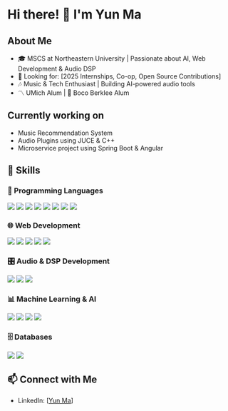 # Hi there! 👋 I'm Yun Ma

## About Me
- 🎓 MSCS at Northeastern University | Passionate about AI, Web Development & Audio DSP
- 🔎 Looking for: [2025 Internships, Co-op, Open Source Contributions]
- 🎶 Music & Tech Enthusiast | Building AI-powered audio tools
- 〽️ UMich Alum | 🎻 Boco Berklee Alum

## Currently working on
- Music Recommendation System
- Audio Plugins using JUCE & C++
- Microservice project using Spring Boot & Angular

  
## 🔧 Skills  

### **🚀 Programming Languages**  
<div>
  <img src="https://img.shields.io/badge/C++-00599C?style=flat&logo=c%2B%2B&logoColor=white"/>
  <img src="https://img.shields.io/badge/C-00599C?style=flat&logo=c&logoColor=white"/>
  <img src="https://img.shields.io/badge/Python-3776AB?style=flat&logo=python&logoColor=white"/>
  <img src="https://img.shields.io/badge/JavaScript-F7DF1E?style=flat&logo=javascript&logoColor=black"/>
  <img src="https://img.shields.io/badge/TypeScript-3178C6?style=flat&logo=typescript&logoColor=white"/>
  <img src="https://img.shields.io/badge/SQL-4479A1?style=flat&logo=database&logoColor=white"/>
  <img src="https://img.shields.io/badge/HTML5-E34F26?style=flat&logo=html5&logoColor=white"/>
  <img src="https://img.shields.io/badge/CSS3-1572B6?style=flat&logo=css3&logoColor=white"/>
</div>  

### **🌐 Web Development**  
<div>
  <img src="https://img.shields.io/badge/React-20232A?style=flat&logo=react&logoColor=61DAFB"/>
  <img src="https://img.shields.io/badge/Node.js-43853D?style=flat&logo=node.js&logoColor=white"/>
  <img src="https://img.shields.io/badge/Redux-764ABC?style=flat&logo=redux&logoColor=white"/>
  <img src="https://img.shields.io/badge/REST%20API-02569B?style=flat&logo=rest&logoColor=white"/>
  <img src="https://img.shields.io/badge/WebAssembly-654FF0?style=flat&logo=webassembly&logoColor=white"/>
</div>  

### **🎛️ Audio & DSP Development**  
<div>
  <img src="https://img.shields.io/badge/JUCE-6D9BF1?style=flat"/>
  <img src="https://img.shields.io/badge/Web%20Audio%20API-000000?style=flat"/>
  <img src="https://img.shields.io/badge/DAW-000000?style=flat&logo=musicbrainz&logoColor=white"/>
</div>  

### **📊 Machine Learning & AI**  
<div>
  <img src="https://img.shields.io/badge/PyTorch-EE4C2C?style=flat&logo=pytorch&logoColor=white"/>
  <img src="https://img.shields.io/badge/scikit--learn-F7931E?style=flat&logo=scikit-learn&logoColor=white"/>
  <img src="https://img.shields.io/badge/pandas-150458?style=flat&logo=pandas&logoColor=white"/>
  <img src="https://img.shields.io/badge/NumPy-013243?style=flat&logo=numpy&logoColor=white"/>
</div>  

### **🗄️ Databases**  
<div>
  <img src="https://img.shields.io/badge/MySQL-4479A1?style=flat&logo=mysql&logoColor=white"/>
  <img src="https://img.shields.io/badge/PostgreSQL-336791?style=flat&logo=postgresql&logoColor=white"/>
</div>  


## 📫 Connect with Me
- LinkedIn: [[Yun Ma](https://www.linkedin.com/in/yun-ma-4791a819b/)]
